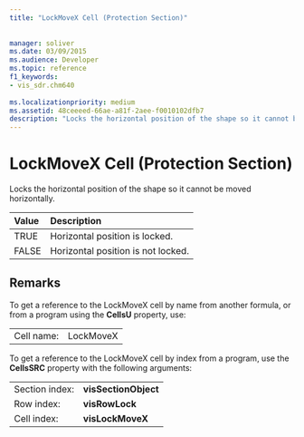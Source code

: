 ```yaml
---
title: "LockMoveX Cell (Protection Section)"
 
 
manager: soliver
ms.date: 03/09/2015
ms.audience: Developer
ms.topic: reference
f1_keywords:
- vis_sdr.chm640
 
ms.localizationpriority: medium
ms.assetid: 48ceeeed-66ae-a81f-2aee-f0010102dfb7
description: "Locks the horizontal position of the shape so it cannot be moved horizontally."
---
```


# LockMoveX Cell (Protection Section)

Locks the horizontal position of the shape so it cannot be moved horizontally.
  
|**Value**|**Description**|
|:-----|:-----|
| TRUE  <br/> | Horizontal position is locked. |
| FALSE  <br/> | Horizontal position is not locked. |
   
## Remarks

To get a reference to the LockMoveX cell by name from another formula, or from a program using the **CellsU** property, use: 
  
|||
|:-----|:-----|
| Cell name:  <br/> | LockMoveX  <br/> |
   
To get a reference to the LockMoveX cell by index from a program, use the **CellsSRC** property with the following arguments: 
  
|||
|:-----|:-----|
| Section index:  <br/> |**visSectionObject** <br/> |
| Row index:  <br/> |**visRowLock** <br/> |
| Cell index:  <br/> |**visLockMoveX** <br/> |
   

